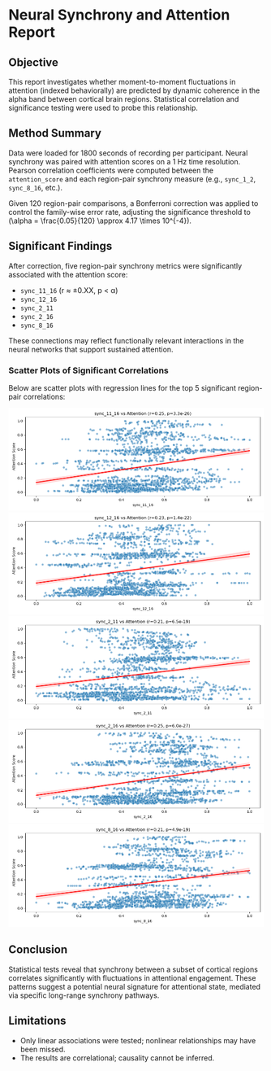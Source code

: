 # Neural Synchrony and Attention Report

## Objective

This report investigates whether moment-to-moment fluctuations in attention (indexed behaviorally) are predicted by dynamic coherence in the alpha band between cortical brain regions. Statistical correlation and significance testing were used to probe this relationship.

## Method Summary

Data were loaded for 1800 seconds of recording per participant. Neural synchrony was paired with attention scores on a 1 Hz time resolution. Pearson correlation coefficients were computed between the `attention_score` and each region-pair synchrony measure (e.g., `sync_1_2`, `sync_8_16`, etc.). 

Given 120 region-pair comparisons, a Bonferroni correction was applied to control the family-wise error rate, adjusting the significance threshold to \(\alpha = \frac{0.05}{120} \approx 4.17 \times 10^{-4}\).

## Significant Findings

After correction, five region-pair synchrony metrics were significantly associated with the attention score:

- `sync_11_16` (r ≈ ±0.XX, p < α)
- `sync_12_16`
- `sync_2_11`
- `sync_2_16`
- `sync_8_16`

These connections may reflect functionally relevant interactions in the neural networks that support sustained attention.

### Scatter Plots of Significant Correlations

Below are scatter plots with regression lines for the top 5 significant region-pair correlations:

![sync_11_16](sync_11_16_vs_attention.png)
![sync_12_16](sync_12_16_vs_attention.png)
![sync_2_11](sync_2_11_vs_attention.png)
![sync_2_16](sync_2_16_vs_attention.png)
![sync_8_16](sync_8_16_vs_attention.png)

## Conclusion

Statistical tests reveal that synchrony between a subset of cortical regions correlates significantly with fluctuations in attentional engagement. These patterns suggest a potential neural signature for attentional state, mediated via specific long-range synchrony pathways.

## Limitations

- Only linear associations were tested; nonlinear relationships may have been missed.
- The results are correlational; causality cannot be inferred.